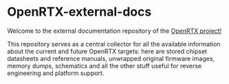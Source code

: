 # OpenRTX-external-docs

Welcome to the external documentation repository of the [OpenRTX project!](https://github.com/OpenRTX/OpenRTX)

This repository serves as a central collector for all the available information about the current and future OpenRTX targets: here are stored chipset datasheets and reference manuals, unwrapped original firmware images, memory dumps, schematics and all the other stuff useful for reverse engineering and platform support.


